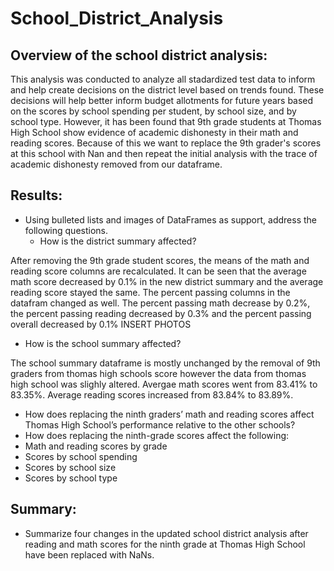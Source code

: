 # School_District_Analysis

## Overview of the school district analysis: 
This analysis was conducted to analyze all stadardized test data to inform and help create decisions on the district level based on trends found. These decisions will help better inform budget allotments for future years based on the scores by school spending per student, by school size, and by school type. However, it has been found that 9th grade students at Thomas High School show evidence of academic dishonesty in their math and reading scores. Because of this we want to replace the 9th grader's scores at this school with Nan and then repeat the initial analysis with the trace of academic dishonesty removed from our dataframe. 

## Results: 
- Using bulleted lists and images of DataFrames as support, address the following questions.
  - How is the district summary affected?

After removing the 9th grade student scores, the means of the math and reading score columns are recalculated. It can be seen that the average math score decreased by 0.1% in the new district summary and the average reading score stayed the same. The percent passing columns in the datafram changed as well. The percent passing math decrease by 0.2%, the percent passing reading decreased by 0.3% and the percent passing overall decreased by 0.1%
INSERT PHOTOS

  - How is the school summary affected?

The school summary dataframe is mostly unchanged by the removal of 9th graders from thomas high schools score however the data from thomas high school was slighly altered. Avergae math scores went from 83.41% to 83.35%. Average reading scores increased from 83.84% to 83.89%. 

  - How does replacing the ninth graders’ math and reading scores affect Thomas High School’s performance relative to the other schools?
  - How does replacing the ninth-grade scores affect the following:
  - Math and reading scores by grade
  - Scores by school spending
  - Scores by school size
  - Scores by school type

## Summary: 
- Summarize four changes in the updated school district analysis after reading and math scores for the ninth grade at Thomas High School have been replaced with NaNs.
